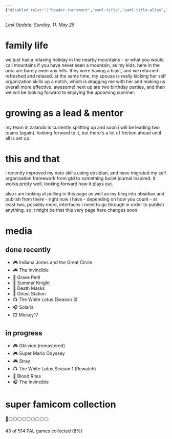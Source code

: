 ```yaml
---
{"disabled rules":["header-increment","yaml-title","yaml-title-alias","file-name-heading"],"title":"me now","dg-home":false,"dg-publish":true,"dg-pinned":false,"created-date":"2025-04-27T10:27:42","updated-date":"2025-05-11T15:07:06","dg-home-link":false,"hide-layout-footer-pageupdate":true,"dg-path":"now.md","permalink":"/now/","dgPassFrontmatter":true}
---
```


_Last Update: Sunday, 11. May 25_

# family life
we just had a relaxing holiday in the nearby mountains - or what you would call mountains if you have never seen a mountain, as my kids. here in the area are barely even any hills. they were having a blast, and we returned refreshed and relaxed. at the same time, my spouse is really kicking her self organization skills up a notch, which is dragging me with her and making us overall more effective. awesome! next up are two birthday parties, and then we will be looking forward to enjoying the upcoming summer.

# growing as a lead & mentor
my team in zalando is currently splitting up and soon i will be leading two teams (again). looking forward to it, but there's a lot of friction ahead until all is set up.

# this and that
i recently improved my note skills using obsidian, and have migrated my self organisation framework from gtd to something bullet journal inspired. it works pretty well, looking forward how it plays out.

also i am looking at pulling in this page as well as my blog into obsidian and publish from there - right now i have - depending on how you count - at least two, possibly more, interfaces i need to go through in order to publish anything. so it might be that this very page here changes soon.

# media
## done recently
- 🎮 Indiana Jones and the Great Circle
- 🎮 The Invincible
- 📖 Grave Peril
- 📖 Summer Knight
- 📖 Death Masks
- 📖 Ghost Station
- 📺 The White Lotus (Season 3)
- 🎧  Solaris
- 🎞️ Mickey17

## in progress
- 🎮 Oblivion (remastered)
- 🎮 Super Mario Odyssey
- 🎮 Stray
- 📺 The White Lotus Season 1 (Rewatch)
- 📖 Blood Rites
- 🎧 The Invincible

# super famicom collection
👾⚪️⚪️⚪️⚪️⚪️⚪️⚪️⚪️⚪️

43 of 514 PAL games collected (8%)  
